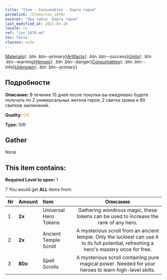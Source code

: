 ```yaml
---
title: "Item - Consumables - Карта героя"
permalink: /Items/con_1870/
excerpt: "Эра хаоса  Карта героя"
last_modified_at: 2021-03-18
locale: ru
ref: "con_1870.md"
toc: false
classes: wide
---
```

 [Materials](/ru/Items/){: .btn .btn--primary}[Artifacts](/ru/Items/Artifacts/){: .btn .btn--success}[Units](/ru/Items/Units/){: .btn .btn--warning}[Heroes](/ru/Items/Heroes/){: .btn .btn--danger}[Consumables](/ru/Items/Consumables/){: .btn .btn--info}[Unknown](/ru/Items/Unknown/){: .btn .btn--primary}

## Подробности
 **Описание:** В течение 15 дней после покупки вы ежедневно будете получать по 2 универсальных жетона героя, 2 свитка храма и 80 свитков заклинаний.

 **Quality:** <span style="color: #FF8C00">OK</span>

 **Type:** Gift

## Gather

  None

## This item contains:

 **Required Level to open:** 1

 7 You would get **ALL** items  from:

  | Nr | Amount |     Item    | Описание |
  |:---|:-------|:------------|:-----------:|
  | 1 |  **2x** | Universal Hero Tokens | Gathering wondrous magic, these tokens can be used to increase the rank of any hero.  | 
  | 2 |  **2x** | Ancient Temple Scroll | A mysterious scroll from an ancient temple. Only the luckiest can use it to its full potential, refreshing a hero's mastery once for free.  | 
  | 3 |  **80x** | Spell Scrolls | A mysterious scroll containing pure magical power. Needed for your heroes to learn high-level skills.  | 
